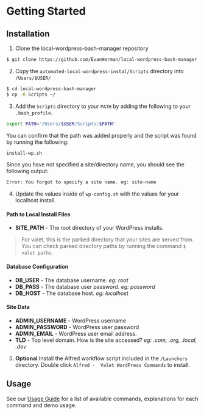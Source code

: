 # Getting Started

## Installation

1) Clone the local-wordpress-bash-manager repository
```bash
$ git clone https://github.com/EvanHerman/local-wordpress-bash-manager.git
```

2) Copy the `automated-local-wordpress-instal/Scripts` directory into `/Users/$USER/`
```bash
$ cd local-wordpress-bash-manager
$ cp -R Scripts ~/
```

3) Add the `Scripts` directory to your `PATH` by adding the following to your `.bash_profile`.
```bash
export PATH="/Users/$USER/Scripts:$PATH"
```

You can confirm that the path was added properly and the script was found by running the following:
```bash
install-wp.sh
```

Since you have not specified a site/directory name, you should see the following output:

```bash
Error: You forgot to specify a site name. eg: site-name
```

4) Update the values inside of `wp-config.sh` with the values for your localhost install.

#### Path to Local Install Files ####
* **SITE_PATH** - The root directory of your WordPress installs.

> For valet, this is the parked directory that your sites are served from. You can check parked directory paths by running the command `$ valet paths`.

#### Database Configuration ####
* **DB_USER** - The database username. *eg: root*
* **DB_PASS** - The database user password. *eg: password*
* **DB_HOST** - The database host. *eg: localhost*

#### Site Data ####
* **ADMIN_USERNAME** - WordPress username
* **ADMIN_PASSWORD** - WordPress user password
* **ADMIN_EMAIL** - WordPress user email address.
* **TLD** - Top level domain. How is the site accessed? *eg: .com, .org, .local, .dev*

5) **Optional** Install the Alfred workflow script included in the `/Launchers` directory. Double click `Alfred -  Valet WordPress Commands` to install.

## Usage

See our <a href="/usage/">Usage Guide</a> for a list of available commands, explanations for each command and demo usage.
